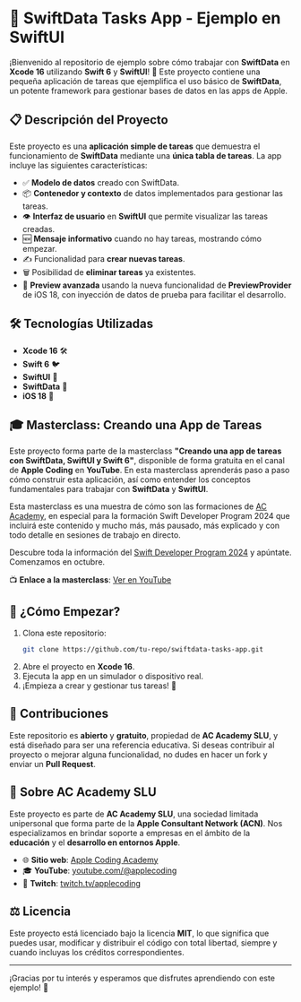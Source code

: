 






# 📝 SwiftData Tasks App - Ejemplo en SwiftUI

¡Bienvenido al repositorio de ejemplo sobre cómo trabajar con **SwiftData** en **Xcode 16** utilizando **Swift 6** y **SwiftUI**! 🎉 Este proyecto contiene una pequeña aplicación de tareas que ejemplifica el uso básico de **SwiftData**, un potente framework para gestionar bases de datos en las apps de Apple.

## 📋 Descripción del Proyecto

Este proyecto es una **aplicación simple de tareas** que demuestra el funcionamiento de **SwiftData** mediante una **única tabla de tareas**. La app incluye las siguientes características:

- ✅ **Modelo de datos** creado con SwiftData.
- 📦 **Contenedor y contexto** de datos implementados para gestionar las tareas.
- 👁️ **Interfaz de usuario** en **SwiftUI** que permite visualizar las tareas creadas.
- 🆕 **Mensaje informativo** cuando no hay tareas, mostrando cómo empezar.
- ✍️ Funcionalidad para **crear nuevas tareas**.
- 🗑️ Posibilidad de **eliminar tareas** ya existentes.
- 🎨 **Preview avanzada** usando la nueva funcionalidad de **PreviewProvider** de iOS 18, con inyección de datos de prueba para facilitar el desarrollo.

## 🛠️ Tecnologías Utilizadas

- **Xcode 16** 🛠️
- **Swift 6** 🐦
- **SwiftUI** 🚀
- **SwiftData** 💾
- **iOS 18** 📱

## 🎓 Masterclass: Creando una App de Tareas

Este proyecto forma parte de la masterclass **"Creando una app de tareas con SwiftData, SwiftUI y Swift 6"**, disponible de forma gratuita en el canal de **Apple Coding** en **YouTube**. En esta masterclass aprenderás paso a paso cómo construir esta aplicación, así como entender los conceptos fundamentales para trabajar con **SwiftData** y **SwiftUI**.

Esta masterclass es una muestra de cómo son las formaciones de [AC Academy](https://acoding.academy), en especial para la formación Swift Developer Program 2024 que incluirá este contenido y mucho más, más pausado, más explicado y con todo detalle en sesiones de trabajo en directo.

Descubre toda la información del [Swift Developer Program 2024](https://acoding.academy/sdp24) y apúntate. Comenzamos en octubre.

📺 **Enlace a la masterclass**: [Ver en YouTube](https://youtube.com/live/TNrqH-sm4q4)

## 🚀 ¿Cómo Empezar?

1. Clona este repositorio:
   ```bash
   git clone https://github.com/tu-repo/swiftdata-tasks-app.git
   ```
2. Abre el proyecto en **Xcode 16**.
3. Ejecuta la app en un simulador o dispositivo real.
4. ¡Empieza a crear y gestionar tus tareas! 🎉

## 🤝 Contribuciones

Este repositorio es **abierto** y **gratuito**, propiedad de **AC Academy SLU**, y está diseñado para ser una referencia educativa. Si deseas contribuir al proyecto o mejorar alguna funcionalidad, no dudes en hacer un fork y enviar un **Pull Request**.

## 📢 Sobre AC Academy SLU

Este proyecto es parte de **AC Academy SLU**, una sociedad limitada unipersonal que forma parte de la **Apple Consultant Network (ACN)**. Nos especializamos en brindar soporte a empresas en el ámbito de la **educación** y el **desarrollo en entornos Apple**.

- 🌐 **Sitio web**: [Apple Coding Academy](https://acoding.academy)
- 🎓 **YouTube**: [youtube.com/@applecoding](https://youtube.com/@applecoding)
- 🎥 **Twitch**: [twitch.tv/applecoding](https://twitch.tv/applecoding)

## ⚖️ Licencia

Este proyecto está licenciado bajo la licencia **MIT**, lo que significa que puedes usar, modificar y distribuir el código con total libertad, siempre y cuando incluyas los créditos correspondientes.

---
¡Gracias por tu interés y esperamos que disfrutes aprendiendo con este ejemplo! 🚀
